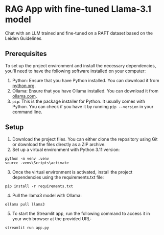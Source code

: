 # RAG App with fine-tuned Llama-3.1 model

Chat with an LLM trained and fine-tuned on a RAFT dataset based on the Leiden Guidelines.

## Prerequisites

To set up the project environment and install the necessary dependencies, you'll need to have the following software installed on your computer:

1. Python: Ensure that you have Python installed. You can download it from [python.org](https://www.python.org/downloads/).
2. Ollama: Ensure that you have Ollama installed. You can download it from [ollama.com](https://ollama.com/download).
2. `pip`: This is the package installer for Python. It usually comes with Python. You can check if you have it by running `pip --version` in your command line.

## Setup

1. Download the project files. You can either clone the repository using Git or download the files directly as a ZIP archive.
2. Set up a virtual environment with Python 3.11 version:

```
python -m venv .venv
source .venv\Scripts\activate
```

3. Once the virtual environment is activated, install the project dependencies using the requirements.txt file:

```
pip install -r requirements.txt
```

4. Pull the llama3 model with Ollama:

```
ollama pull llama3
```

5. To start the Streamlit app, run the following command to access it in your web browser at the provided URL:

```
streamlit run app.py
```